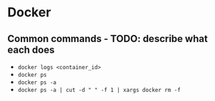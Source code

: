 # Docker

## Common commands - TODO: describe what each does
* `docker logs <container_id>`
* `docker ps`
* `docker ps -a`
* `docker ps -a | cut -d " " -f 1 | xargs docker rm -f`
